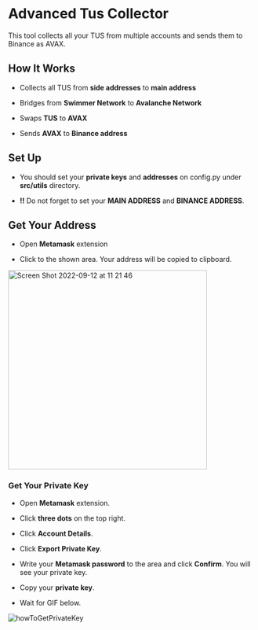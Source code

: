 # Advanced Tus Collector
This tool collects all your TUS from multiple accounts and sends them to Binance as AVAX.

## How It Works

- Collects all TUS from **side addresses** to **main address**

- Bridges from **Swimmer Network** to **Avalanche Network**

- Swaps **TUS** to **AVAX**

- Sends **AVAX** to **Binance address** 

## Set Up

- You should set your **private keys** and **addresses** on config.py under **src/utils** directory.

- **!!** Do not forget to set your **MAIN ADDRESS** and **BINANCE ADDRESS**. 

## Get Your Address
- Open **Metamask** extension

- Click to the shown area. Your address will be copied to clipboard.

<img width="405" alt="Screen Shot 2022-09-12 at 11 21 46" src="https://user-images.githubusercontent.com/60021484/189613923-2d75d3a9-79d1-4d0e-a3ee-aeee7d0dfaaa.png">

### Get Your Private Key
- Open **Metamask** extension.

- Click **three dots** on the top right.

- Click **Account Details**.

- Click **Export Private Key**.

- Write your **Metamask password** to the area and click **Confirm**. You will see your private key.

- Copy your **private key**.
- Wait for GIF below.

![howToGetPrivateKey](https://user-images.githubusercontent.com/60021484/189709264-af5cb80f-b286-4d10-9720-f3bd27db6f59.gif)
